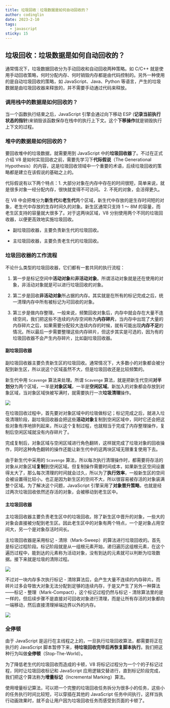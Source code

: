 ```yaml
---
title: 垃圾回收：垃圾数据是如何自动回收的？
author: codinglin
date: 2023-2-10
tags:
  - javascript
sticky: 15
---
```


## 垃圾回收：垃圾数据是如何自动回收的？

通常情况下，垃圾数据回收分为手动回收和自动回收两种策略。如 C/C++ 就是使用手动回收策略，何时分配内存、何时销毁内存都是由代码控制的。另外一种使用的是自动垃圾回收的策略，如 JavaScript、Java、Python 等语言，产生的垃圾数据是由垃圾回收器来释放的，并不需要手动通过代码来释放。

### 调用栈中的数据是如何回收的？

当一个函数执行结束之后，JavaScript 引擎会通过向下移动 ESP (**记录当前执行状态的指针**)来销毁该函数保存在栈中的执行上下文。这个**下移操作**就是销毁执行上下文的过程。

### 堆中的数据是如何回收的？

要回收堆中的垃圾数据，就需要用到 JavaScript 中的**垃圾回收器**了。不过在正式介绍 V8 是如何实现回收之前，需要先学习下**代际假说**（The Generational Hypothesis）的内容，这是垃圾回收领域中一个重要的术语，后续垃圾回收的策略都是建立在该假说的基础之上的。

代际假说有以下两个特点：1. 大部分对象在内存中存在的时间很短，简单来说，就是很多对象一经分配内存，很快就变得不可访问。 2. 不死的对象，会活得更久。

在 V8 中会把堆分为**新生代**和**老生代**两个区域，新生代中存放的是生存时间短的对象，老生代中存放的生存时间久的对象。新生区通常只支持 1 ～ 8M 的容量，而老生区支持的容量就大很多了。对于这两块区域，V8 分别使用两个不同的垃圾回收器，以便更高效地实施垃圾回收。

- 副垃圾回收器，主要负责新生代的垃圾回收。

- 主垃圾回收器，主要负责老生代的垃圾回收。

### 垃圾回收器的工作流程

不论什么类型的垃圾回收器，它们都有一套共同的执行流程：

1. 第一步是标记空间中**活动对象**和**非活动对象**。所谓活动对象就是还在使用的对象，非活动对象就是可以进行垃圾回收的对象。

2. 第二步是回收**非活动对象**所占据的内存。其实就是在所有的标记完成之后，统一清理内存中所有被标记为可回收的对象。

3. 第三步是做内存整理。一般来说，频繁回收对象后，内存中就会存在大量不连续空间，我们把这些不连续的内存空间称为**内存碎片**。当内存中出现了大量的内存碎片之后，如果需要分配较大连续内存的时候，就有可能出现**内存不足**的情况。所以最后一步需要整理这些内存碎片，但这步其实是可选的，因为有的垃圾回收器不会产生内存碎片，比如副垃圾回收器。

#### 副垃圾回收器

副垃圾回收器主要负责新生区的垃圾回收。通常情况下，大多数小的对象都会被分配到新生区，所以说这个区域虽然不大，但是垃圾回收还是比较频繁的。

新生代中用 `Scavenge` 算法来处理。所谓 `Scavenge` 算法，就是把新生代空间**对半划分**为两个区域，一半是**对象区域**，一半是**空闲区域**。新加入的对象都会存放到对象区域，当对象区域快被写满时，就需要执行一次**垃圾清理**操作。

<img src="https://static001.geekbang.org/resource/image/4f/af/4f9310c7da631fa5a57f871099bfbeaf.png?wh=1142*550"/>

在垃圾回收过程中，首先要对对象区域中的垃圾做标记；标记完成之后，就进入垃圾清理阶段，副垃圾回收器会把这些**活动对象**复制到空闲区域中，同时它还会把这些对象有序地排列起来，所以这个复制过程，也就相当于完成了内存整理操作，复制后空闲区域就没有内存碎片了。

完成复制后，对象区域与空闲区域进行角色翻转，这样就完成了垃圾对象的回收操作，同时这种角色翻转的操作还能让新生代中的这两块区域无限重复使用下去。

由于新生代中采用的 `Scavenge` 算法，所以每次执行清理操作时，都需要将存活的对象从对象区域**复制**到空闲区域。但复制操作需要时间成本，如果新生区空间设置得太大了，那么每次清理的时间就会过久，所以为了**执行效率**，一般新生区的空间会被设置得比较小。也正是因为新生区的空间不大，所以很容易被存活的对象装满整个区域。为了解决这个问题，JavaScript 引擎采用了**对象晋升策略**，也就是经过两次垃圾回收依然还存活的对象，会被移动到老生区中。

#### 主垃圾回收器

主垃圾回收器主要负责老生区中的垃圾回收。除了新生区中晋升的对象，一些大的对象会直接被分配到老生区。因此老生区中的对象有两个特点，一个是对象占用空间大，另一个是对象存活时间长。

主垃圾回收器是采用标记 - 清除（Mark-Sweep）的算法进行垃圾回收的。首先是标记过程阶段。标记阶段就是从一组根元素开始，递归遍历这组根元素，在这个遍历过程中，能到达的元素称为活动对象，没有到达的元素就可以判断为垃圾数据。接下来就是垃圾的清除过程。

<img src="https://static001.geekbang.org/resource/image/d0/85/d015db8ad0df7f0ccb1bdb8e31f96e85.png?wh=1142*564"/>

不过对一块内存多次执行标记 - 清除算法后，会产生大量不连续的内存碎片。而碎片过多会导致大对象无法分配到足够的连续内存，于是又产生了另外一种算法——标记 - 整理（Mark-Compact），这个标记过程仍然与标记 - 清除算法里的是一样的，但后续步骤不是直接对可回收对象进行清理，而是让所有存活的对象都向一端移动，然后直接清理掉端边界以外的内存。

<img src="https://static001.geekbang.org/resource/image/65/8c/652bd2df726d0aa5e67fe8489f39a18c.png?wh=1142*441"/>

### 全停顿

由于 JavaScript 是运行在主线程之上的，一旦执行垃圾回收算法，都需要将正在执行的 JavaScript 脚本暂停下来，**待垃圾回收完毕后再恢复脚本执行**。我们把这种行为叫做**全停顿**（Stop-The-World）。

为了降低老生代的垃圾回收而造成的卡顿，V8 将标记过程分为一个个的子标记过程，同时让垃圾回收标记和 JavaScript 应用逻辑交替进行，直到标记阶段完成，我们把这个算法称为**增量标记**（Incremental Marking）算法。

使用增量标记算法，可以把一个完整的垃圾回收任务拆分为很多小的任务，这些小的任务执行时间比较短，可以穿插在其他的 JavaScript 任务中间执行，这样当执行动画效果时，就不会让用户因为垃圾回收任务而感受到页面的卡顿了。
